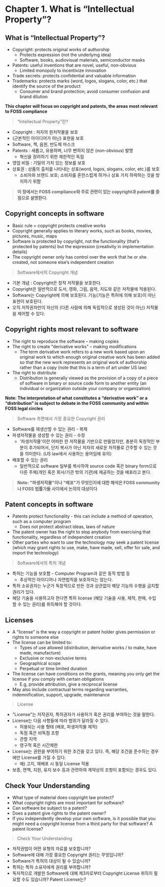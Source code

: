 # Chapter 1. What is “Intellectual Property”?

## What is “Intellectual Property”?

- Copyright: protects original works of authorship
  - Protects expression (not the underlying idea)
  - Software, books, audiovisual materials, semiconductor masks
- Patents: useful inventions that are novel, useful, non-obvious 
  - Limited monopoly to incentivize innovation
- Trade secrets: protects confidential and valuable information
- Trademarks: protects marks (word, logos, slogans, color, etc.) that identify the source of the product	
  - Consumer and brand protection; avoid consumer confusion and brand dilution

**This chapter will focus on copyright and patents, the areas most relevant to FOSS compliance**


> “Intellectual Property”란?
-  Copyright : 저자의 원저작물을 보호
  - (근본적인 아이디어가 아닌) 표현을 보호
  - Software, 책, 음원, 반도체 마스크
- Patents : 새롭고, 유용하며, 너무 뻔하지 않은 (non-obvious) 발명 
  - 혁신을 장려하기 위한 제한적인 독점
- 영업 비밀 : 기밀의 가치 있는 정보를 보호
- 상표권 : 상품의 출처를 나타내는 상표(word, logos, slogans, color, etc.)를 보호
  - 소비자와 브랜드 보호; 소비자를 혼란스럽게 하거나 상표 가치 하락하는 것을 방지하기 위함

> **이 장에서는 FOSS compliance와 주로 관련이 있는 copyright과 patent를 중점으로 설명한다.**

## Copyright concepts in software

- Basic rule = copyright protects creative works
- Copyright generally applies to literary works, such as books, movies, pictures, music, maps
- Software is protected by copyright, not the functionality (that’s protected by patents) but the expression (creativity in implementation details)
- The copyright owner only has control over the work that he or she created, not someone else’s independent creation


> Software에서의 Copyright 개념
- 기본 개념 : Copyright은 창작 저작물을 보호한다. 
- Copyright은 일반적으로 도서, 영화, 그림, 음악, 지도와 같은 저작물에 적용된다. 
- Software는 Copyright에 의해 보호된다. 기능(기능은 특허에 의해 보호)이 아닌 표현이 보호된다. 
- 오직 저작권자만이 자신의 (다른 사람에 의해 독립적으로 생성된 것이 아닌) 저작물을 제어할 수 있다. 

## Copyright rights most relevant to software

- The right to reproduce the software – making copies
- The right to create "derivative works" – making modifications
  - The term derivative work refers to a new work based upon an original work to which enough original creative work has been added so that the new work represents an original work of authorship rather than a copy (note that this is a term of art under US law)
- The right to distribute
  - Distribution is generally viewed as the provision of a copy of a piece of software in binary or source code form to another entity (an individual or organization outside your company or organization)  

**Note: The interpretation of what constitutes a “derivative work” or a “distribution” is subject to debate in the FOSS community and within FOSS legal circles**

> Software 측면에서 가장 중요한 Copyright 권리
- Software를 재생산할 수 있는 권리 - 복제
- 파생저작물을 생성할 수 있는 권리 - 수정
  - '파생저작물'이란 어떠한 한 저작물을 기반으로 만들었지만, 충분히 독창적인 부분이 추가되어서, 단지 복사가 아닌 저자의 새로운 저작물로 간주할 수 있는 것을 의미한다. (US law에서 사용하는 용어임에 유의)
- 배포할 수 있는 권리
  - 일반적으로 software 일부를 복사하여 source code 혹은 binary form으로 다른 주체(개인 혹은 회사/기관 밖의 기관)에 제공하는 것을 배포라고 본다. 

>**Note: "파생저작물"이나 "배포"가 무엇인지에 대한 해석은 FOSS community나 FOSS 법률가들 사이에서 논의의 대상이다**

## Patent concepts in software
- Patents protect functionality - this can include a method of operation, such as a computer program
  - Does not protect abstract ideas, laws of nature
- The patent owner has the right to stop anybody from exercising that functionality, regardless of independent creation 
- Other parties who want to use the technology may seek a patent license (which may grant rights to use, make, have made, sell, offer for sale, and import the technology)

> Software에서의 특허 개념
- 특허는 기능을 보호함 - Computer Program과 같은 동작 방법 등
  - 추상적인 아이디어나 자연법칙을 보호하지는 않는다. 
- 특허 소유권자는 누군가 독창적으로 만든 것과 상관없이 해당 기능의 수행을 금지할 권리가 있다. 
- 해당 기술을 사용하고자 한다면 특허 license (해당 기술을 사용, 제작, 판매, 수입할 수 있는 권리)를 취득해야 할 것이다. 

## Licenses
- A "license" is the way a copyright or patent holder gives permission or rights to someone else
- The license can be limited to:
  - Types of use allowed (distribution, derivative works / to make, have made, manufacture)
  - Exclusive or non-exclusive terms
  - Geographical scope
  - Perpetual or time limited duration
- The license can have conditions on the grants, meaning you only get the license if you comply with certain obligations
  - E.g, provide attribution, give a reciprocal license
- May also include contractual terms regarding warranties, indemnification, support, upgrade, maintenance

> License
- "License"는 저작권자, 특허권자가 사용허가 혹은 권리를 부여하는 것을 말한다. 
- License는 다음 사항들에 따라 범위가 달라질 수 있다. 
  - 허용되는 사용 형태 (배포, 파생저작물 제작)
  - 독점 혹은 비독점 조항
  - 관할 지역
  - 영구적 혹은 시간제한
- License는 권한을 부여하기 위한 조건을 갖고 있다. 즉, 해당 조건을 준수하는 경우에만 License를 가질 수 있다. 
  - 예) 고지, 재배포 시 동일 License 적용
- 보증, 면책, 지원, 유지 보수 등과 관련하여 계약상의 조항이 포함되는 경우도 있다. 

## Check Your Understanding
- What type of material does copyright law protect?
- What copyright rights are most important for software?
- Can software be subject to a patent? 
- Does a patent give rights to the patent owner?
- If you independently develop your own software, is it possible that you might need a copyright license from a third party for that software? A patent license?

> Check Your Understanding
- 저작권법이 어떤 유형의 자료를 보호합니까?
- Software에 대해 가장 중요한 Copyright 권리는 무엇입니까?
- Software가 특허의 대상이 될 수 있습니까?
- 특허는 특허 소유자에게 권리를 부여합니까?
- 독자적으로 개발한 Software에 대해 제3자로부터 Copyright License 취득이 필요할 수도 있습니까? Patent License는?

